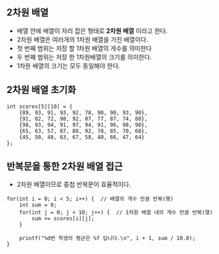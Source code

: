 ## 2차원 배열
* 배열 안에 배열이 자리 잡은 형태로 **2차원 배열** 이라고 한다. 
* 2차원 배열은 여러개의 1차원 배열을 가진 배열이다. 
* 첫 번째 범위는 저장 할 1차원 배열의 개수를 의미한다
* 두 번째 범위는 저장 한 1차원배열의 크기를 의미한다. 
* 1차원 배열의 크기는 모두 동일해야 한다. 

## 2차원 배열 초기화
```
int scores[5][10] = {
    {89, 93, 91, 93, 92, 78, 90, 90, 93, 90},
    {91, 82, 72, 98, 92, 87, 77, 87, 74, 88},
    {98, 93, 94, 91, 97, 94, 91, 96, 98, 90},
    {65, 63, 57, 87, 88, 92, 78, 85, 70, 68},
    {45, 50, 48, 63, 67, 58, 40, 66, 47, 64}
};
```

## 반복문을 통한 2차원 배열 접근
* 2차원 배열이므로 중첩 반복문이 효율적이다.

```
for(int i = 0; i < 5; i++) {  // 배열의 개수 만큼 반복(행)
    int sum = 0;
    for(int j = 0; j < 10; j++) {  // 1차원 배열 내의 개수 만큼 반복(열)
        sum += scores[i][j];
    }
    
    printf("%d번 학생의 평균은 %f 입니다.\n", i + 1, sum / 10.0);
}
```
